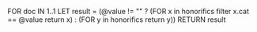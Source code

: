 FOR doc IN 1..1
   LET result = (@value != "" ? (FOR x in honorifics filter x.cat == @value return x) : (FOR y in honorifics return y))
RETURN result